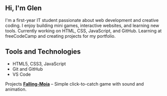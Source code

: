 ## Hi, I'm Glen

I'm a first-year IT student passionate about web development and creative coding.
I enjoy building mini games, interactive websites, and learning new tools.
Currently working on HTML, CSS, JavaScript, and GitHub.
Learning at freeCodeCamp and creating projects for my portfolio.

## Tools and Technologies
- HTML5, CSS3, JavaScript 
- Git and GitHub
- VS Code

Projects
**[Falling-Moia]([https://glenybadoobee.github.io/Falling-Moia/])** – Simple click-to-catch game with sound and animation.
